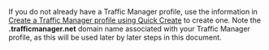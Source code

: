 ﻿If you do not already have a Traffic Manager profile, use the information in [Create a Traffic Manager profile using Quick Create](/library/windowsazure/dn339012.aspx) to create one. Note the **.trafficmanager.net** domain name associated with your Traffic Manager profile, as this will be used later by later steps in this document.